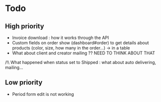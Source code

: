 # Todo

## High priority
- Invoice download : how it works through the API
- Custom fields on order show (dashboard#order) to get details about products (color, size, how many in the order...) -> in a table
- What about client and creator mailing ?? NEED TO THINK ABOUT THAT

/!\ What happened when status set to Shipped : what about auto delivering, mailing...


## Low priority
- Period form edit is not working
